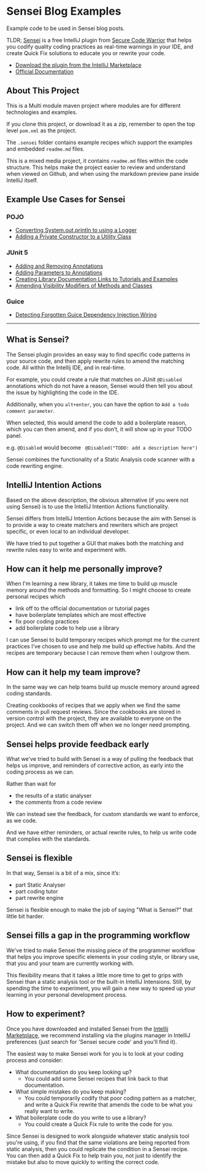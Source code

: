 # Sensei Blog Examples

Example code to be used in Sensei blog posts.

TLDR; [Sensei](https://plugins.jetbrains.com/plugin/14015-sensei-by-secure-code-warrior-) is a free IntelliJ plugin from [Secure Code Warrior](https://securecodewarrior.com/) that helps you codify quality coding practices as real-time warnings in your IDE, and create Quick Fix solutions to educate you or rewrite your code.

- [Download the plugin from the IntelliJ Marketplace](https://plugins.jetbrains.com/plugin/14015-sensei-by-secure-code-warrior-)
- [Official Documentation](https://sensei-docs-beta.securecodewarrior.com/)


## About This Project

This is a Multi module maven project where modules are for different technologies and examples.

If you clone this project, or download it as a zip, remember to open the top level `pom.xml` as the project.

The `.sensei` folder contains example recipes which support the examples and embedded `readme.md` files. 

This is a mixed media project, it contains `readme.md` files within the code structure. This helps make the project easier to review and understand when viewed on Github, and when using the markdown preview pane inside IntelliJ itself.

## Example Use Cases for Sensei

### POJO

- [Converting System.out.println to using a Logger](pojoexamples/src/test/java/logging)
- [Adding a Private Constructor to a Utility Class](pojoexamples/src/test/java/privateconstructors)

### JUnit 5

- [Adding and Removing Annotations](junitexamples/src/test/java/annotations/avoidingreason)
- [Adding Parameters to Annotations](junitexamples/src/test/java/annotations/disabledreason)
- [Creating Library Documentation Links to Tutorials and Examples](junitexamples/src/test/java/annotations/documentationlinks) 
- [Amending Visibility Modifiers of Methods and Classes](junitexamples/src/test/java/modifier/visibility)

### Guice

- [Detecting Forgotten Guice Dependency Injection Wiring](guiceexamples/src/test/java/reporters)

---

## What is Sensei?

The Sensei plugin provides an easy way to find specific code patterns in your source code, and then apply rewrite rules to amend the matching code. All within the Intellij IDE, and in real-time.

For example, you could create a rule that matches on JUnit `@Disabled` annotations which do not have a reason, Sensei would then tell you about the issue by highlighting the code in the IDE.

Additionally, when you `alt+enter`, you can have the option to `Add a todo comment parameter`.

When selected, this would amend the code to add a boilerplate reason, which you can then amend, and if you don’t, it will show up in your TODO panel.

e.g. `@Disabled` would become ` @Disabled("TODO: add a description here")`

Sensei combines the functionality of a Static Analysis code scanner with a code rewriting engine.

## IntelliJ Intention Actions

Based on the above description, the obvious alternative (if you were not using Sensei) is to use the IntelliJ Intention Actions functionality.

Sensei differs from IntelliJ Intention Actions because the aim with Sensei is to provide a way to create matchers and rewriters which are project specific, or even local to an individual developer.

We have tried to put together a GUI that makes both the matching and rewrite rules easy to write and experiment with.

## How can it help me personally improve?

When I'm learning a new library, it takes me time to build up muscle memory around the methods and formatting. So I might choose to create personal recipes which

-   link off to the official documentation or tutorial pages
-   have boilerplate templates which are most effective
-   fix poor coding practices
-   add boilerplate code to help use a library
    

I can use Sensei to build temporary recipes which prompt me for the current practices I've chosen to use and help me build up effective habits. And the recipes are temporary because I can remove them when I outgrow them.

## How can it help my team improve?

In the same way we can help teams build up muscle memory around agreed coding standards.

Creating cookbooks of recipes that we apply when we find the same comments in pull request reviews. Since the cookbooks are stored in version control with the project, they are available to everyone on the project. And we can switch them off when we no longer need prompting.

## Sensei helps provide feedback early

What we've tried to build with Sensei is a way of pulling the feedback that helps us improve, and reminders of corrective action, as early into the coding process as we can.

Rather than wait for

-   the results of a static analyser
-   the comments from a code review
    

We can instead see the feedback, for custom standards we want to enforce, as we code.

And we have either reminders, or actual rewrite rules, to help us write code that complies with the standards.

## Sensei is flexible

In that way, Sensei is a bit of a mix, since it’s:

-   part Static Analyser   
-   part coding tutor
-   part rewrite engine
    

Sensei is flexible enough to make the job of saying "What is Sensei?" that little bit harder.

## Sensei fills a gap in the programming workflow

We've tried to make Sensei the missing piece of the programmer workflow that helps you improve specific elements in your coding style, or library use, that you and your team are currently working with.

This flexibility means that it takes a little more time to get to grips with Sensei than a static analysis tool or the built-in IntelliJ Intensions. Still, by spending the time to experiment, you will gain a new way to speed up your learning in your personal development process.

## How to experiment?

Once you have downloaded and installed Sensei from the [Intellij Marketplace](https://plugins.jetbrains.com/plugin/14015), we recommend installing via the plugins manager in IntelliJ preferences (just search for 'Sensei secure code' and you'll find it).

The easiest way to make Sensei work for you is to look at your coding process and consider:

-   What documentation do you keep looking up?    
    -   You could add some Sensei recipes that link back to that documentation.   
-   What simple mistakes do you keep making?
    -   You could temporarily codify that poor coding pattern as a matcher, and write a Quick Fix rewrite that amends the code to be what you really want to write.
-   What boilerplate code do you write to use a library?
    -   You could create a Quick Fix rule to write the code for you.
    

Since Sensei is designed to work alongside whatever static analysis tool you're using, if you find that the same violations are being reported from static analysis, then you could replicate the condition in a Sensei recipe. You can then add a Quick Fix to help train you, not just to identify the mistake but also to move quickly to writing the correct code.